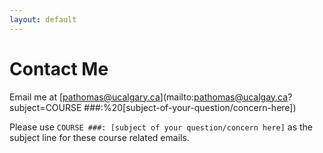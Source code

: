 ```yaml
---
layout: default
---
```


# Contact Me
Email me at [pathomas@ucalgary.ca](mailto:pathomas@ucalgay.ca?subject=COURSE ###:%20[subject-of-your-question/concern-here])

Please use `COURSE ###: [subject of your question/concern here]` as the subject line for these course related emails.
